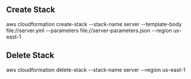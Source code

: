 ## Create Stack

aws cloudformation create-stack --stack-name server --template-body file://server.yml --parameters file://server-parameters.json --region us-east-1

## Delete Stack

aws cloudformation delete-stack --stack-name server --region us-east-1
